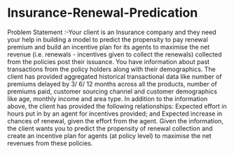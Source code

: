 # Insurance-Renewal-Predication
Problem Statement :-Your client is an Insurance company and they need your help in building a model to predict the propensity to pay renewal premium and build an incentive plan for its agents to maximise the net revenue (i.e. renewals - incentives given to collect the renewals) collected from the policies post their issuance. You have information about past transactions from the policy holders along with their demographics. The client has provided aggregated historical transactional data like number of premiums delayed by 3/ 6/ 12 months across all the products, number of premiums paid, customer sourcing channel and customer demographics like age, monthly income and area type.  In addition to the information above, the client has provided the following relationships:  Expected effort in hours put in by an agent for incentives provided; and Expected increase in chances of renewal, given the effort from the agent.  Given the information, the client wants you to predict the propensity of renewal collection and create an incentive plan for agents (at policy level) to maximise the net revenues from these policies.

